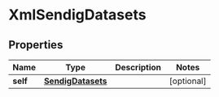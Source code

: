 

# XmlSendigDatasets


## Properties

| Name | Type | Description | Notes |
|------------ | ------------- | ------------- | -------------|
|**self** | [**SendigDatasets**](SendigDatasets.md) |  |  [optional] |



